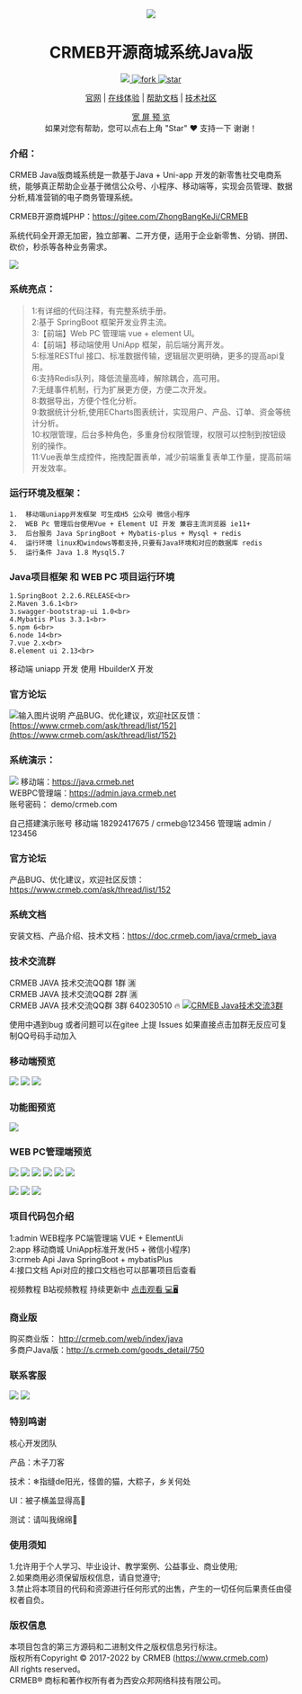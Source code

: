  
<div align="center" >
    <img src="https://images.gitee.com/uploads/images/2021/1109/164354_0aafe3d2_892944.gif" />
</div>
<div align="center">

# CRMEB开源商城系统Java版

</div>
<div align="center" >
    <a href="http://www.crmeb.com">
        <img src="https://img.shields.io/badge/Licence-GPL3.0-green.svg?style=flat" />
    </a>
    <a href='https://gitee.com/ZhongBangKeJi/crmeb_java/members'>
        <img src='https://gitee.com/ZhongBangKeJi/crmeb_java/badge/fork.svg?theme=dark' alt='fork'></img>
    </a>
   <a href='https://gitee.com/ZhongBangKeJi/crmeb_java/stargazers'>
        <img src='https://gitee.com/ZhongBangKeJi/crmeb_java/badge/star.svg?theme=dark' alt='star'></img>
    </a>
</div>

<div align="center">

[官网](https://www.crmeb.com/) |
[在线体验](https://admin.java.crmeb.net) |
[帮助文档](https://doc.crmeb.com/java/crmeb_java) |
[技术社区](https://www.crmeb.com/ask/)

[comment]: <> ([宽屏预览]&#40;https://gitee.com/ZhongBangKeJi/crmeb_java/blob/master/README.md&#41;)

</div>
<div align="center" >
    <a href="https://gitee.com/ZhongBangKeJi/crmeb_java/blob/master/README.md">宽 屏 预 览</a>
</div>

<div align="center">
    如果对您有帮助，您可以点右上角 "Star" ❤️ 支持一下 谢谢！
</div>

### 介绍：

CRMEB Java版商城系统是一款基于Java + Uni-app 开发的新零售社交电商系统，能够真正帮助企业基于微信公众号、小程序、移动端等，实现会员管理、数据分析,精准营销的电子商务管理系统。

CRMEB开源商城PHP：https://gitee.com/ZhongBangKeJi/CRMEB


系统代码全开源无加密，独立部署、二开方便，适用于企业新零售、分销、拼团、砍价，秒杀等各种业务需求。

![](/crmeb/crmebimage/crmebimage/demoimage/gitee-java.jpg)

### 系统亮点：
> 1:有详细的代码注释，有完整系统手册。<br>
> 2:基于 SpringBoot 框架开发业界主流。<br>
> 3:【前端】Web PC 管理端 vue + element UI。 <br>
> 4:【前端】移动端使用 UniApp 框架，前后端分离开发。<br>
> 5:标准RESTful 接口、标准数据传输，逻辑层次更明确，更多的提高api复用。<br>
> 6:支持Redis队列，降低流量高峰，解除耦合，高可用。<br>
> 7:无缝事件机制，行为扩展更方便，方便二次开发。<br>
> 8:数据导出，方便个性化分析。<br>
> 9:数据统计分析,使用ECharts图表统计，实现用户、产品、订单、资金等统计分析。<br>
> 10:权限管理，后台多种角色，多重身份权限管理，权限可以控制到按钮级别的操作。<br>
> 11:Vue表单生成控件，拖拽配置表单，减少前端重复表单工作量，提高前端开发效率。<br>


### 运行环境及框架：
~~~
1.	移动端uniapp开发框架 可生成H5 公众号 微信小程序
2.	WEB Pc 管理后台使用Vue + Element UI 开发 兼容主流浏览器 ie11+
3.	后台服务 Java SpringBoot + Mybatis-plus + Mysql + redis
4.	运行环境 linux和windows等都支持,只要有Java环境和对应的数据库 redis
5.	运行条件 Java 1.8 Mysql5.7
~~~

### Java项目框架 和 WEB PC 项目运行环境
~~~
1.SpringBoot 2.2.6.RELEASE<br>
2.Maven 3.6.1<br>
3.swagger-bootstrap-ui 1.0<br>
4.Mybatis Plus 3.3.1<br>
5.npm 6<br>
6.node 14<br>
7.vue 2.x<br>
8.element ui 2.13<br>
~~~

移动端 uniapp 开发 使用 HbuilderX 开发

### 官方论坛
![输入图片说明](crmeb/crmebimage/crmebimage/%E5%AE%98%E6%96%B9%E7%A4%BE%E5%8C%BA@2x.jpg)
产品BUG、优化建议，欢迎社区反馈：[https://www.crmeb.com/ask/thread/list/152](https://www.crmeb.com/ask/thread/list/152)

### 系统演示：
![](crmeb/crmebimage/crmebimage/demoimage/c1.jpg)
移动端：https://java.crmeb.net<br>
WEBPC管理端：https://admin.java.crmeb.net<br>
账号密码： demo/crmeb.com<br>

自己搭建演示账号
移动端 18292417675 / crmeb@123456
管理端 admin / 123456

### 官方论坛
产品BUG、优化建议，欢迎社区反馈：https://www.crmeb.com/ask/thread/list/152

### 系统文档
安装文档、产品介绍、技术文档：https://doc.crmeb.com/java/crmeb_java

### 技术交流群
CRMEB JAVA 技术交流QQ群 1群 🈵️<br>
CRMEB JAVA 技术交流QQ群 2群 🈵️<br>
CRMEB JAVA 技术交流QQ群 3群 640230510 🔥 <a target="_blank" href="https://qm.qq.com/cgi-bin/qm/qr?k=wdIifKeQm_YvjaeGClMn-ikC8-CeMYSE&jump_from=webapi&authKey=CeTLiRWEjqwjVTWY1Jd9Izlv17eUK4NYcic8/Zu/WFA1Ty5dq+a34Ywk6CI+gpdy"><img border="0" src="//pub.idqqimg.com/wpa/images/group.png" alt="CRMEB Java技术交流3群" title="CRMEB Java技术交流3群"></a>

使用中遇到bug 或者问题可以在gitee 上提 Issues
如果直接点击加群无反应可复制QQ号码手动加入
### 移动端预览
![](crmeb/crmebimage/crmebimage/demoimage/03-mobile-01.png)
![](crmeb/crmebimage/crmebimage/demoimage/04-mobile-02.png)
![](crmeb/crmebimage/crmebimage/demoimage/05-mobile-03.png)
### 功能图预览
![](crmeb/crmebimage/crmebimage/demoimage/06-optionList.jpg)
### WEB PC管理端预览
![](crmeb/crmebimage/crmebimage/demoimage/07-pc-01.png)
![](crmeb/crmebimage/crmebimage/demoimage/08-pc-02.png)
![](crmeb/crmebimage/crmebimage/demoimage/09-pc-03.png)
![](crmeb/crmebimage/crmebimage/demoimage/10-pc-04.png)
![](crmeb/crmebimage/crmebimage/demoimage/11-pc-05.png)
![](crmeb/crmebimage/crmebimage/demoimage/12-pc-06.png)

![](crmeb/crmebimage/crmebimage/demoimage/13yemiandesiner-min.gif)
![](crmeb/crmebimage/crmebimage/demoimage/14yijianhuanse-min.gif)
![](crmeb/crmebimage/crmebimage/demoimage/15webPCadmin-min.gif)

### 项目代码包介绍
1:admin     WEB程序         PC端管理端 VUE + ElementUi<br>
2:app       移动商城         UniApp标准开发(H5 + 微信小程序)<br>
3:crmeb     Api            Java SpringBoot + mybatisPlus<br>
4:接口文档   Api对应的接口文档也可以部署项目后查看<br>

视频教程 B站视频教程 持续更新中 [点击观看 💻🖥️](https://www.bilibili.com/video/BV1bP4y1n76P/?vd_source=40854aeda5bba4b8766afd5a99623b16)


### 商业版
<!-- ![](crmeb/crmebimage/crmebimage/demoimage/c2.jpg) -->
购买商业版： http://crmeb.com/web/index/java<br>
多商户Java版：http://s.crmeb.com/goods_detail/750<br>

### 联系客服
[![](/crmeb/crmebimage/crmebimage/demoimage/duoshanghu_kefu.jpg)](https://www.crmeb.com/user/goods_detail/750)
[![](/crmeb/crmebimage/crmebimage/demoimage/danshanghu_kefu.jpg)](https://www.crmeb.com/user/goods_detail/714)




### 特别鸣谢
核心开发团队

产品：木子刀客

技术：❄指缝de阳光，怪兽的猫，大粽子，乡关何处

UI：被子横盖显得高🐰

测试：请叫我绵绵🐏

### 使用须知
1.允许用于个人学习、毕业设计、教学案例、公益事业、商业使用;<br>
2.如果商用必须保留版权信息，请自觉遵守;<br>
3.禁止将本项目的代码和资源进行任何形式的出售，产生的一切任何后果责任由侵权者自负。<br>

### 版权信息
本项目包含的第三方源码和二进制文件之版权信息另行标注。<br>
版权所有Copyright © 2017-2022 by CRMEB (https://www.crmeb.com)<br>
All rights reserved。<br>
CRMEB® 商标和著作权所有者为西安众邦网络科技有限公司。<br>
